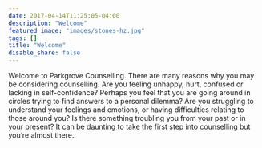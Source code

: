 ```yaml
---
date: 2017-04-14T11:25:05-04:00
description: "Welcome"
featured_image: "images/stones-hz.jpg"
tags: []
title: "Welcome"
disable_share: false
---
```

Welcome to Parkgrove Counselling. There are many reasons why you may be considering counselling. Are you feeling unhappy, hurt, confused or lacking in self-confidence? Perhaps you feel that you are going around in circles trying to find answers to a personal dilemma? Are you struggling to understand your feelings and emotions, or having difficulties relating to those around you? Is there something troubling you from your past or in your present? It can be daunting to take the first step into counselling but you’re almost there.

<!--more-->
